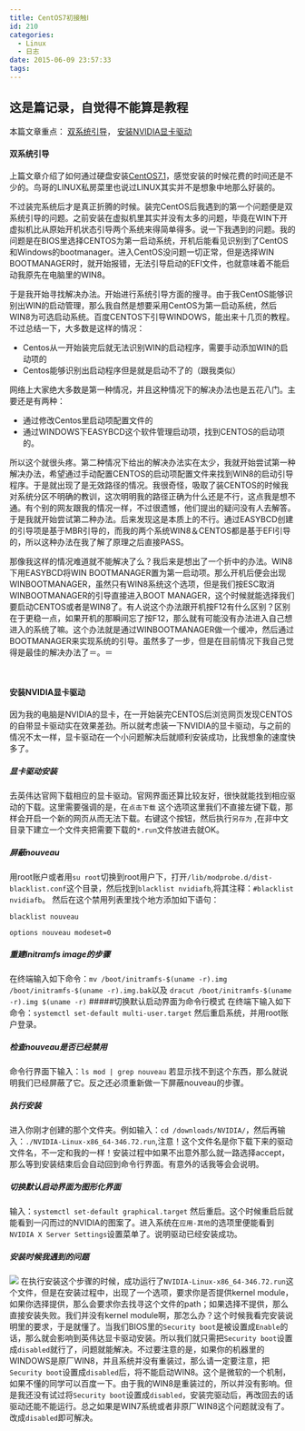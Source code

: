 ```yaml
---
title: CentOS7初接触Ⅰ
id: 210
categories:
  - Linux
  - 日志
date: 2015-06-09 23:57:33
tags:
---
```


## 这是篇记录，自觉得不能算是教程

本篇文章重点： [双系统引导](#jump1)， [安装NVIDIA显卡驱动](#jump2)
<!--more-->
<span id="jump1"></span>
#### 双系统引导

上篇文章介绍了如何通过硬盘安装[CentOS7.1](http://molunerfinn.com/centos7-1inwin8-1.html "http://molunerfinn.com/centos7-1inwin8-1.html")，感觉安装的时候花费的时间还是不少的。鸟哥的LINUX私房菜里也说过LINUX其实并不是想象中地那么好装的。

不过装完系统后才是真正折腾的时候。装完CentOS后我遇到的第一个问题便是双系统引导的问题。之前安装在虚拟机里其实并没有太多的问题，毕竟在WIN下开虚拟机比从原始开机状态引导两个系统来得简单得多。说一下我遇到的问题。我的问题是在BIOS里选择CENTOS为第一启动系统，开机后能看见识别到了CentOS和Windows的bootmanager。进入CentOS没问题一切正常，但是选择WIN BOOTMANAGER时，就开始报错，无法引导启动的EFI文件，也就意味着不能启动我原先在电脑里的WIN8。

于是我开始寻找解决办法。开始进行系统引导方面的搜寻。由于我CentOS能够识别出WIN的启动管理，那么我自然是想要采用CentOS为第一启动系统，然后WIN8为可选启动系统。百度CENTOS下引导WINDOWS，能出来十几页的教程。不过总结一下，大多数是这样的情况：

*   Centos从一开始装完后就无法识别WIN的启动程序，需要手动添加WIN的启动项的
*   Centos能够识别出启动程序但是就是启动不了的（跟我类似）

网络上大家绝大多数是第一种情况，并且这种情况下的解决办法也是五花八门。主要还是有两种：

*   通过修改Centos里启动项配置文件的
*   通过WINDOWS下EASYBCD这个软件管理启动项，找到CENTOS的启动项的。

所以这个就很头疼。第二种情况下给出的解决办法实在太少，我就开始尝试第一种解决办法，希望通过手动配置CENTOS的启动项配置文件来找到WIN8的启动引导程序。于是就出现了是无效路径的情况。我很奇怪，吸取了装CENTOS的时候我对系统分区不明确的教训，这次明明我的路径正确为什么还是不行，这点我是想不通。有个别的网友跟我的情况一样，不过很遗憾，他们提出的疑问没有人去解答。
于是我就开始尝试第二种办法。后来发现这是本质上的不行。通过EASYBCD创建的引导项是基于MBR引导的，而我的两个系统WIN8＆CENTOS都是基于EFI引导的，所以这种办法在我了解了原理之后直接PASS。

那像我这样的情况难道就不能解决了么？我后来是想出了一个折中的办法。WIN8下用EASYBCD将WIN BOOTMANAGER置为第一启动项。那么开机后便会出现WINBOOTMANAGER，虽然只有WIN8系统这个选项，但是我们按ESC取消WINBOOTMANAGER的引导直接进入BOOT MANAGER，这个时候就能选择我们要启动CENTOS或者是WIN8了。有人说这个办法跟开机按F12有什么区别？区别在于更稳一点，如果开机的那瞬间忘了按F12，那么就有可能没有办法进入自己想进入的系统了嘛。这个办法就是通过WINBOOTMANAGER做一个缓冲，然后通过BOOTMANAGER来实现系统的引导。虽然多了一步，但是在目前情况下我自己觉得是最佳的解决办法了＝。＝

&nbsp;

#### 安装NVIDIA显卡驱动
因为我的电脑是NVIDIA的显卡，在一开始装完CENTOS后浏览网页发现CENTOS的自带显卡驱动实在效果差劲。所以就考虑装一下NVIDIA的显卡驱动，与之前的情况不太一样，显卡驱动在一个小问题解决后就顺利安装成功，比我想象的速度快多了。
##### 显卡驱动安装
去英伟达官网下载相应的显卡驱动。官网界面还算比较友好，很快就能找到相应驱动的下载。这里需要强调的是，在`点击下载` 这个选项这里我们不直接左键下载，那样会开启一个新的网页从而无法下载。右键这个按钮，然后执行`另存为` ,在非中文目录下建立一个文件夹把需要下载的`*.run`文件放进去就OK。
##### 屏蔽nouveau
用root账户或者用`su root`切换到root用户下，打开`/lib/modprobe.d/dist-blacklist.conf`这个目录，然后找到`blacklist nvidiafb`,将其注释：`#blacklist nvidiafb`。
然后在这个禁用列表里找个地方添加如下语句：

`blacklist nouveau`

`options nouveau modeset=0`
##### 重建initramfs image的步骤
在终端输入如下命令：`mv /boot/initramfs-$(uname -r).img /boot/initramfs-$(uname -r).img.bak`以及
`dracut /boot/initramfs-$(uname -r).img $(uname -r)`
#####切换默认启动界面为命令行模式
在终端下输入如下命令：`systemctl set-default multi-user.target`
然后重启系统，并用root账户登录。
##### 检查nouveau是否已经禁用
命令行界面下输入：`ls mod | grep nouveau`
若显示找不到这个东西，那么就说明我们已经屏蔽了它。反之还必须重新做一下屏蔽nouveau的步骤。
##### 执行安装
进入你刚才创建的那个文件夹。例如输入：`cd /downloads/NVIDIA/`，然后再输入：`./NVIDIA-Linux-x86_64-346.72.run`,注意！这个文件名是你下载下来的驱动文件名，不一定和我的一样！安装过程中如果不出意外那么就一路选择accept，那么等到安装结束后会自动回到命令行界面。有意外的话我等会会说明。
##### 切换默认启动界面为图形化界面
输入：`systemctl set-default graphical.target`
然后重启。这个时候重启后就能看到一闪而过的NVIDIA的图案了。进入系统在`应用-其他`的选项里便能看到`NVIDIA X Server Settings`设置菜单了。说明驱动已经安装成功。
##### 安装时候我遇到的问题
![](http://img2.piegg.cn/NVIDIA驱动问题.jpg)
在执行安装这个步骤的时候，成功运行了`NVIDIA-Linux-x86_64-346.72.run`这个文件，但是在安装过程中，出现了一个选项，要求你是否提供kernel module，如果你选择提供，那么会要求你去找寻这个文件的path；如果选择不提供，那么直接安装失败。我们并没有kernel module啊，那怎么办？这个时候我看完安装说明里的要求，于是就懂了。当我们BIOS里的`Security boot`是被设置成`Enable`的话，那么就会影响到英伟达显卡驱动安装。所以我们就只需把`Security boot`设置成`disabled`就行了，问题就能解决。不过要注意的是，如果你的机器里的WINDOWS是原厂WIN8，并且系统并没有重装过，那么请一定要注意，把`Security boot`设置成`disabled`后，将不能启动WIN8。这个是微软的一个机制，如果不懂的同学可以百度一下。由于我的WIN8是重装过的，所以并没有影响。但是我还没有试过将`Security boot`设置成`disabled`，安装完驱动后，再改回去的话驱动还能不能运行。总之如果是WIN7系统或者非原厂WIN8这个问题就没有了。改成`disabled`即可解决。
